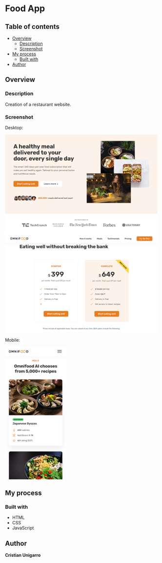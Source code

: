 # Food App

## Table of contents

- [Overview](#overview)
  - [Description](#description)
  - [Screenshot](#screenshot)
- [My process](#my-process)
  - [Built with](#built-with)
- [Author](#author)

## Overview

### Description

Creation of a restaurant website.

### Screenshot

Desktop:

<img src="img/screenshots/desktop.png" alt="desktop" width="500"/>

<img src="img/screenshots/desktop-2.png" alt="desktop" width="500"/>

Mobile:

<img src="img/screenshots/mobile.png" alt="mobile" width="200"/>

## My process

### Built with

- HTML
- CSS
- JavaScript

## Author

**Cristian Unigarro**
